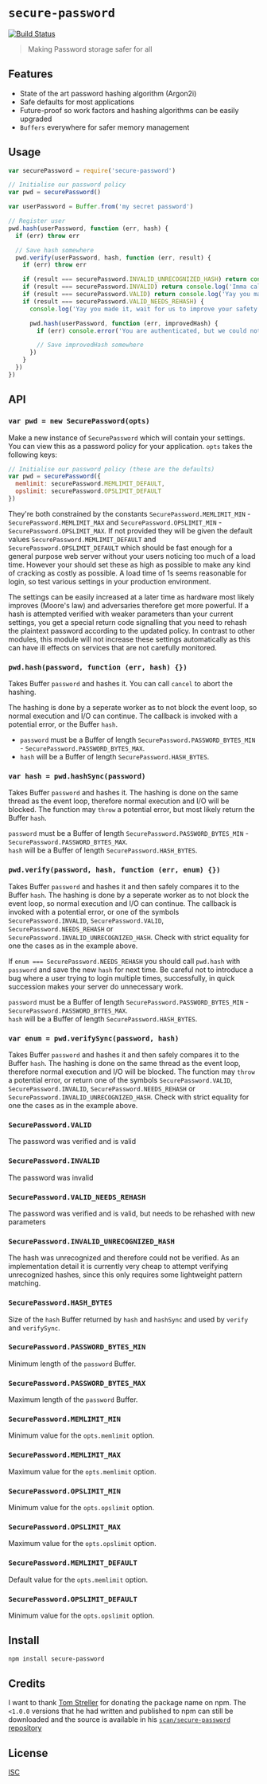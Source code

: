 # `secure-password`

[![Build Status](https://travis-ci.org/emilbayes/secure-password.svg?branch=master)](https://travis-ci.org/emilbayes/secure-password)

> Making Password storage safer for all

## Features

- State of the art password hashing algorithm (Argon2i)
- Safe defaults for most applications
- Future-proof so work factors and hashing algorithms can be easily upgraded
- `Buffers` everywhere for safer memory management

## Usage

```js
var securePassword = require('secure-password')

// Initialise our password policy
var pwd = securePassword()

var userPassword = Buffer.from('my secret password')

// Register user
pwd.hash(userPassword, function (err, hash) {
  if (err) throw err

  // Save hash somewhere
  pwd.verify(userPassword, hash, function (err, result) {
    if (err) throw err

    if (result === securePassword.INVALID_UNRECOGNIZED_HASH) return console.error('This hash was not made with secure-password. Attempt legacy algorithm')
    if (result === securePassword.INVALID) return console.log('Imma call the cops')
    if (result === securePassword.VALID) return console.log('Yay you made it')
    if (result === securePassword.VALID_NEEDS_REHASH) {
      console.log('Yay you made it, wait for us to improve your safety')

      pwd.hash(userPassword, function (err, improvedHash) {
        if (err) console.error('You are authenticated, but we could not improve your safety this time around')

        // Save improvedHash somewhere
      })
    }
  })
})
```

## API

### `var pwd = new SecurePassword(opts)`

Make a new instance of `SecurePassword` which will contain your settings. You
can view this as a password policy for your application. `opts` takes the
following keys:

```js
// Initialise our password policy (these are the defaults)
var pwd = securePassword({
  memlimit: securePassword.MEMLIMIT_DEFAULT,
  opslimit: securePassword.OPSLIMIT_DEFAULT
})
```

They're both constrained by the constants `SecurePassword.MEMLIMIT_MIN` -
 `SecurePassword.MEMLIMIT_MAX` and
`SecurePassword.OPSLIMIT_MIN` - `SecurePassword.OPSLIMIT_MAX`. If not provided
they will be given the default values `SecurePassword.MEMLIMIT_DEFAULT` and
`SecurePassword.OPSLIMIT_DEFAULT` which should be fast enough for a general
purpose web server without your users noticing too much of a load time. However
your should set these as high as possible to make any kind of cracking as costly
as possible. A load time of 1s seems reasonable for login, so test various
settings in your production environment.

The settings can be easily increased at a later time as hardware most likely
improves (Moore's law) and adversaries therefore get more powerful. If a hash is
attempted verified with weaker parameters than your current settings, you get a
special return code signalling that you need to rehash the plaintext password
according to the updated policy. In contrast to other modules, this module will
not increase these settings automatically as this can have ill effects on
services that are not carefully monitored.

### `pwd.hash(password, function (err, hash) {})`

Takes Buffer `password` and hashes it. You can call `cancel` to abort the hashing.

The hashing is done by a seperate worker as to not block the event loop,
so normal execution and I/O can continue. The callback is invoked with a
potential error, or the Buffer `hash`.

* `password` must be a Buffer of length `SecurePassword.PASSWORD_BYTES_MIN` - `SecurePassword.PASSWORD_BYTES_MAX`.  
* `hash` will be a Buffer of length `SecurePassword.HASH_BYTES`.

### `var hash = pwd.hashSync(password)`

Takes Buffer `password` and hashes it. The hashing is done on the same thread as
the event loop, therefore normal execution and I/O will be blocked.
The function may `throw` a potential error, but most likely return
the Buffer `hash`.

`password` must be a Buffer of length `SecurePassword.PASSWORD_BYTES_MIN` - `SecurePassword.PASSWORD_BYTES_MAX`.  
`hash` will be a Buffer of length `SecurePassword.HASH_BYTES`.

### `pwd.verify(password, hash, function (err, enum) {})`

Takes Buffer `password` and hashes it and then safely compares it to the
Buffer `hash`. The hashing is done by a seperate worker as to not block the
event loop, so normal execution and I/O can continue.
The callback is invoked with a potential error, or one of the symbols
`SecurePassword.INVALID`, `SecurePassword.VALID`, `SecurePassword.NEEDS_REHASH` or `SecurePassword.INVALID_UNRECOGNIZED_HASH`.
Check with strict equality for one the cases as in the example above.

If `enum === SecurePassword.NEEDS_REHASH` you should call `pwd.hash` with
`password` and save the new `hash` for next time. Be careful not to introduce a
bug where a user trying to login multiple times, successfully, in quick succession
makes your server do unnecessary work.

`password` must be a Buffer of length `SecurePassword.PASSWORD_BYTES_MIN` - `SecurePassword.PASSWORD_BYTES_MAX`.  
`hash` will be a Buffer of length `SecurePassword.HASH_BYTES`.

### `var enum = pwd.verifySync(password, hash)`

Takes Buffer `password` and hashes it and then safely compares it to the
Buffer `hash`. The hashing is done on the same thread as the event loop,
therefore normal execution and I/O will be blocked.
The function may `throw` a potential error, or return one of the symbols
`SecurePassword.VALID`, `SecurePassword.INVALID`, `SecurePassword.NEEDS_REHASH` or `SecurePassword.INVALID_UNRECOGNIZED_HASH`.
Check with strict equality for one the cases as in the example above.

### `SecurePassword.VALID`

The password was verified and is valid

### `SecurePassword.INVALID`

The password was invalid

### `SecurePassword.VALID_NEEDS_REHASH`

The password was verified and is valid, but needs to be rehashed with new
parameters

### `SecurePassword.INVALID_UNRECOGNIZED_HASH`

The hash was unrecognized and therefore could not be verified.
As an implementation detail it is currently very cheap to attempt verifying
unrecognized hashes, since this only requires some lightweight pattern matching.

### `SecurePassword.HASH_BYTES`

Size of the `hash` Buffer returned by `hash` and `hashSync` and used by `verify`
and `verifySync`.

### `SecurePassword.PASSWORD_BYTES_MIN`

Minimum length of the `password` Buffer.

### `SecurePassword.PASSWORD_BYTES_MAX`

Maximum length of the `password` Buffer.

### `SecurePassword.MEMLIMIT_MIN`

Minimum value for the `opts.memlimit` option.

### `SecurePassword.MEMLIMIT_MAX`

Maximum value for the `opts.memlimit` option.

### `SecurePassword.OPSLIMIT_MIN`

Minimum value for the `opts.opslimit` option.

### `SecurePassword.OPSLIMIT_MAX`

Maximum value for the `opts.opslimit` option.

### `SecurePassword.MEMLIMIT_DEFAULT`

Default value for the `opts.memlimit` option.

### `SecurePassword.OPSLIMIT_DEFAULT`

Minimum value for the `opts.opslimit` option.

## Install

```sh
npm install secure-password
```

## Credits

I want to thank [Tom Streller](https://github.com/scan) for donating the package
name on npm. The `<1.0.0` versions that he had written and published to npm can
still be downloaded and the source is available in his [`scan/secure-password` repository](https://github.com/scan/secure-password)

## License

[ISC](LICENSE.md)
